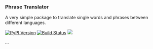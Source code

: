 ### Phrase Translator

A very simple package to translate single words and phrases between different languages.

[![PyPI Version][pypi-image]][pypi-url]
[![Build Status][build-image]][build-url]
[![][versions-image]][versions-url]

...

<!-- Badges: -->

[pypi-image]: https://img.shields.io/pypi/v/phrase-translator
[pypi-url]: https://pypi.org/project/phrase-translator/
[build-image]: https://github.com/fr2501/phrase-translator/actions/workflows/build.yaml/badge.svg
[build-url]: https://github.com/fr2501/phrase-translator/actions/workflows/build.yaml
[versions-image]: https://img.shields.io/pypi/pyversions/phrase-translator/
[versions-url]: https://pypi.org/project/phrase-translator/
